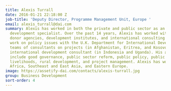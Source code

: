 ```yaml
---
title: Alexis Turrall
date: 2016-01-21 22:18:00 Z
job-title: 'Deputy Director, Programme Management Unit, Europe '
email: alexis_turrall@dai.com
summary: Alexis has worked in both the private and public sector as an international
  development specialist. Over the past 14 years, Alexis has worked with a range of
  donor agencies, development institutes, and international consulting firms, including
  work on policy issues with the U.K. Department for International Development, managing
  teams of consultants on projects (in Afghanistan, Eritrea, and Kosovo), and as an
  international development consultant (in Indonesia and Uganda). His areas of speciality
  include good governance, public sector reform, public policy, public sector management,
  livelihoods, rural development, and project management. Alexis has worked in Sub-Saharan
  Africa, Southeast and East Asia, and Eastern Europe.
image: https://assetify-dai.com/contacts/alexis-turrall.jpg
group: Business Development
sort-order: 4
---
```


